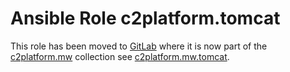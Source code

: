 # Ansible Role c2platform.tomcat

This role has been moved to [GitLab](https://gitlab.com/c2platform/) where it is now part of the [c2platform.mw](ttps://gitlab.com/c2platform/ansible-collection-mw) collection see [c2platform.mw.tomcat](https://gitlab.com/c2platform/ansible-collection-mw/-/blob/master/roles/tomcat/README.md).
